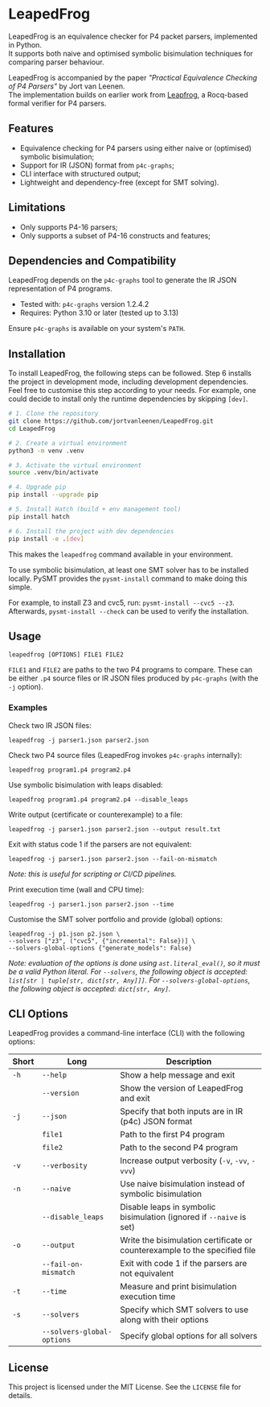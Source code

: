 # LeapedFrog

LeapedFrog is an equivalence checker for P4 packet parsers, implemented in Python.  
It supports both naive and optimised symbolic bisimulation techniques for comparing parser behaviour.

LeapedFrog is accompanied by the paper *"Practical Equivalence Checking of P4 Parsers"* by Jort van Leenen.  
The implementation builds on earlier work from [Leapfrog](https://doi.org/10.48550/arXiv.2205.08762), a Rocq-based
formal verifier for P4 parsers.

## Features

- Equivalence checking for P4 parsers using either naive or (optimised) symbolic bisimulation;
- Support for IR (JSON) format from `p4c-graphs`;
- CLI interface with structured output;
- Lightweight and dependency-free (except for SMT solving).

## Limitations

- Only supports P4-16 parsers;
- Only supports a subset of P4-16 constructs and features;

## Dependencies and Compatibility

LeapedFrog depends on the `p4c-graphs` tool to generate the IR JSON representation of P4 programs.

- Tested with: `p4c-graphs` version 1.2.4.2
- Requires: Python 3.10 or later (tested up to 3.13)

Ensure `p4c-graphs` is available on your system's `PATH`.

## Installation

To install LeapedFrog, the following steps can be followed.
Step 6 installs the project in development mode, including development dependencies.
Feel free to customise this step according to your needs.
For example, one could decide to install only the runtime dependencies by skipping `[dev]`.

```bash
# 1. Clone the repository
git clone https://github.com/jortvanleenen/LeapedFrog.git
cd LeapedFrog

# 2. Create a virtual environment
python3 -m venv .venv

# 3. Activate the virtual environment
source .venv/bin/activate

# 4. Upgrade pip
pip install --upgrade pip

# 5. Install Hatch (build + env management tool)
pip install hatch

# 6. Install the project with dev dependencies
pip install -e .[dev]
```

This makes the `leapedfrog` command available in your environment.

To use symbolic bisimulation, at least one SMT solver has to be installed locally.
PySMT provides the `pysmt-install` command to make doing this simple.

For example, to install Z3 and cvc5, run: `pysmt-install --cvc5 --z3`.
Afterwards, `pysmt-install --check` can be used to verify the installation.

## Usage

```
leapedfrog [OPTIONS] FILE1 FILE2
```

`FILE1` and `FILE2` are paths to the two P4 programs to compare. These can be either `.p4` source files or IR JSON files
produced by `p4c-graphs` (with the `-j` option).

### Examples

Check two IR JSON files:

```
leapedfrog -j parser1.json parser2.json
```

Check two P4 source files (LeapedFrog invokes `p4c-graphs` internally):

```
leapedfrog program1.p4 program2.p4
```

Use symbolic bisimulation with leaps disabled:

```
leapedfrog program1.p4 program2.p4 --disable_leaps
```

Write output (certificate or counterexample) to a file:

```
leapedfrog -j parser1.json parser2.json --output result.txt
```

Exit with status code 1 if the parsers are not equivalent:

```
leapedfrog -j parser1.json parser2.json --fail-on-mismatch
```

_Note: this is useful for scripting or CI/CD pipelines._

Print execution time (wall and CPU time):

```
leapedfrog -j parser1.json parser2.json --time
```

Customise the SMT solver portfolio and provide (global) options:

```
leapedfrog -j p1.json p2.json \
--solvers ["z3", ("cvc5", {"incremental": False})] \
--solvers-global-options {"generate_models": False}
```

_Note: evaluation of the options is done using `ast.literal_eval()`, so it must be a valid Python literal._
_For `--solvers`, the following object is accepted: `list[str | tuple[str, dict[str, Any]]]`._
_For `--solvers-global-options`, the following object is accepted: `dict[str, Any]`._

## CLI Options

LeapedFrog provides a command-line interface (CLI) with the following options:

| Short | Long                       | Description                                                                |
|-------|----------------------------|----------------------------------------------------------------------------|
| `-h`  | `--help`                   | Show a help message and exit                                               |
|       | `--version`                | Show the version of LeapedFrog and exit                                    |
| `-j`  | `--json`                   | Specify that both inputs are in IR (p4c) JSON format                       |
|       | `file1`                    | Path to the first P4 program                                               |
|       | `file2`                    | Path to the second P4 program                                              |
| `-v`  | `--verbosity`              | Increase output verbosity (`-v`, `-vv`, `-vvv`)                            |
| `-n`  | `--naive`                  | Use naive bisimulation instead of symbolic bisimulation                    |
|       | `--disable_leaps`          | Disable leaps in symbolic bisimulation (ignored if `--naive` is set)       |
| `-o`  | `--output`                 | Write the bisimulation certificate or counterexample to the specified file |
|       | `--fail-on-mismatch`       | Exit with code 1 if the parsers are not equivalent                         |
| `-t`  | `--time`                   | Measure and print bisimulation execution time                              |
| `-s`  | `--solvers`                | Specify which SMT solvers to use along with their options                  |
|       | `--solvers-global-options` | Specify global options for all solvers                                     |

## License

This project is licensed under the MIT License.
See the `LICENSE` file for details.